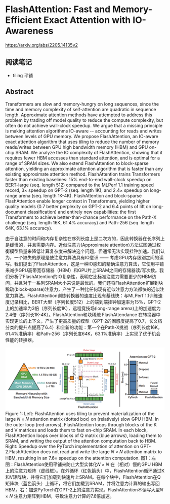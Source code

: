 # FlashAttention: Fast and Memory-Efficient Exact Attention with IO-Awareness
https://arxiv.org/abs/2205.14135v2

## 阅读笔记
* tiling 平铺

## Abstract
Transformers are slow and memory-hungry on long sequences, since the time and memory complexity of self-attention are quadratic in sequence length. Approximate attention methods have attempted to address this problem by trading off model quality to reduce the compute complexity, but often do not achieve wall-clock speedup. We argue that a missing principle is making attention algorithms IO-aware -- accounting for reads and writes between levels of GPU memory. We propose FlashAttention, an IO-aware exact attention algorithm that uses tiling to reduce the number of memory reads/writes between GPU high bandwidth memory (HBM) and GPU on-chip SRAM. We analyze the IO complexity of FlashAttention, showing that it requires fewer HBM accesses than standard attention, and is optimal for a range of SRAM sizes. We also extend FlashAttention to block-sparse attention, yielding an approximate attention algorithm that is faster than any existing approximate attention method. FlashAttention trains Transformers faster than existing baselines: 15% end-to-end wall-clock speedup on BERT-large (seq. length 512) compared to the MLPerf 1.1 training speed record, 3× speedup on GPT-2 (seq. length 1K), and 2.4× speedup on long-range arena (seq. length 1K-4K). FlashAttention and block-sparse FlashAttention enable longer context in Transformers, yielding higher quality models (0.7 better perplexity on GPT-2 and 6.4 points of lift on long-document classification) and entirely new capabilities: the first Transformers to achieve better-than-chance performance on the Path-X challenge (seq. length 16K, 61.4% accuracy) and Path-256 (seq. length 64K, 63.1% accuracy).

由于自注意的时间和内存复杂性在序列长度上是二次方的，因此转换器在长序列上是缓慢的，并且需要内存。近似注意力(Approximate attention)方法试图通过权衡模型质量来降低计算复杂度来解决这个问题，但通常无法实现挂钟加速。我们认为，一个缺失的原理是使注意力算法具有IO意识 —— 考虑GPU内存级别之间的读写。我们提出了FlashAttention，这是一种IO感知的精确注意力算法，它使用平铺来减少GPU高带宽存储器（HBM）和GPU片上SRAM之间的存储器读/写次数。我们分析了FlashAttention的IO复杂性，表明它比标准注意力需要更少的HBM访问，并且对于一系列SRAM大小来说是最优的。我们还将FlashAttention扩展到块稀疏(block-sparse)注意力，产生了一种比任何现有近似注意力方法都快的近似注意力算法。FlashAttention训练转换器的速度比现有基线快：与MLPerf 1.1训练速度记录相比，BERT大型（序列长度512）上的端到端挂钟加速率为15%，GPT-2上的加速率为3倍（序列长度1K），远程竞技场(long-range arena)上的加速度为2.4倍（序列长1K-4K）。FlashAttention和块稀疏 FlashAttendance 在转换器中实现更长的上下文，产生了更高质量的模型（GPT-2的困惑度提高了0.7，长文档分类的提升点提高了6.4）和全新的功能：第一个在Path-X挑战（序列长度16K，61.4%准确率）和Path-256（序列长度64K，63.1%准确率）上实现了优于机会性能的转换器。

![Figure 1](./images/FlashAttention/fig_1.png)<br/>
Figure 1: Left: FlashAttention uses tiling to prevent materialization of the large 𝑁 × 𝑁 attention matrix (dotted box) on (relatively) slow GPU HBM. In the outer loop (red arrows), FlashAttention loops through blocks of the K and V matrices and loads them to fast on-chip SRAM. In each block, FlashAttention loops over blocks of Q matrix (blue arrows), loading them to SRAM, and writing the output of the attention computation back to HBM. Right: Speedup over the PyTorch implementation of attention on GPT-2.FlashAttention does not read and write the large 𝑁 × 𝑁 attention matrix to HBM, resulting in an 7.6× speedup on the attention computation.
图1：左图：FlashAttention使用平铺来防止大型实体化𝑁 × 𝑁 在（相对）慢的GPU HBM上的注意力矩阵（虚线框）。在外循环（红色箭头）中，FlashAttention循环通过K和V矩阵块，并将它们加载到快速片上SRAM。在每个块中，FlashAttention在Q矩阵块（蓝色箭头）上循环，将它们加载到SRAM，并将注意力计算的输出写回HBM。右：加速PyTorch在GPT-2上的注意力实现。FlashAttention不读写大型𝑁 × 𝑁 注意力矩阵到HBM，导致注意力计算的7.6倍加速。
